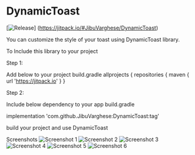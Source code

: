 # DynamicToast
[![Release](https://jitpack.io/v/JibuVarghese/DynamicToast.svg)]
(https://jitpack.io/#JibuVarghese/DynamicToast)


You can customize the style of your toast using DynamicToast library.

To Include this library to your project

Step 1:

Add below to your project build.gradle 
allprojects {
    repositories {
    maven { url 'https://jitpack.io' }
    }

Step 2:

Include below dependency to your app build.gradle

implementation 'com.github.JibuVarghese:DynamicToast:tag'

build your project and use DynamicToast

Screenshots
![Screenshot 1](../main/images/1.jpg)
![Screenshot 2](../main/images/2.jpg)
![Screenshot 3](../main/images/3.jpg)
![Screenshot 4](../main/images/4.jpg)
![Screenshot 5](../main/images/5.jpg)
![Screenshot 6](../main/images/6.jpg)
